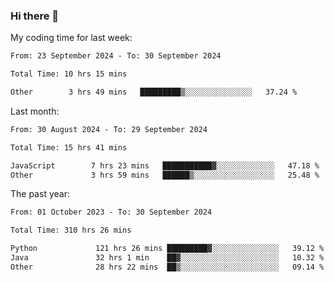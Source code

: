 ### Hi there 👋

My coding time for last week:

<!--START_SECTION:week-->

```txt
From: 23 September 2024 - To: 30 September 2024

Total Time: 10 hrs 15 mins

Other        3 hrs 49 mins   █████████▒░░░░░░░░░░░░░░░   37.24 %
```

<!--END_SECTION:week-->

Last month:

<!--START_SECTION:month-->

```txt
From: 30 August 2024 - To: 29 September 2024

Total Time: 15 hrs 41 mins

JavaScript        7 hrs 23 mins   ███████████▓░░░░░░░░░░░░░   47.18 %
Other             3 hrs 59 mins   ██████▒░░░░░░░░░░░░░░░░░░   25.48 %
```

<!--END_SECTION:month-->

The past year:

<!--START_SECTION:year-->

```txt
From: 01 October 2023 - To: 30 September 2024

Total Time: 310 hrs 26 mins

Python             121 hrs 26 mins █████████▓░░░░░░░░░░░░░░░   39.12 %
Java               32 hrs 1 min    ██▓░░░░░░░░░░░░░░░░░░░░░░   10.32 %
Other              28 hrs 22 mins  ██▒░░░░░░░░░░░░░░░░░░░░░░   09.14 %
```

<!--END_SECTION:year-->
